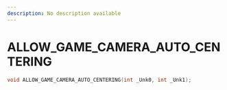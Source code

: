 ```yaml
---
description: No description available 
---
```


# ALLOW_GAME_CAMERA_AUTO_CENTERING

```cpp
void ALLOW_GAME_CAMERA_AUTO_CENTERING(int _Unk0, int _Unk1);
```